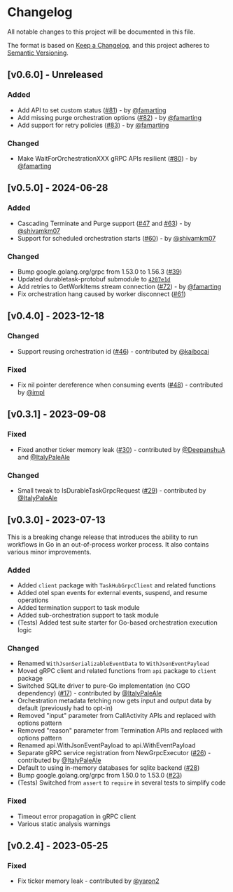 # Changelog

All notable changes to this project will be documented in this file.

The format is based on [Keep a Changelog](https://keepachangelog.com/en/1.0.0/),
and this project adheres to [Semantic Versioning](https://semver.org/spec/v2.0.0.html).

## [v0.6.0] - Unreleased

### Added

- Add API to set custom status ([#81](https://github.com/microsoft/durabletask-go/pull/81)) - by [@famarting](https://github.com/famarting)
- Add missing purge orchestration options ([#82](https://github.com/microsoft/durabletask-go/pull/82)) - by [@famarting](https://github.com/famarting)
- Add support for retry policies ([#83](https://github.com/microsoft/durabletask-go/pull/83)) - by [@famarting](https://github.com/famarting)

### Changed

- Make WaitForOrchestrationXXX gRPC APIs resilient ([#80](https://github.com/microsoft/durabletask-go/pull/81)) - by [@famarting](https://github.com/famarting)

## [v0.5.0] - 2024-06-28

### Added

- Cascading Terminate and Purge support ([#47](https://github.com/microsoft/durabletask-go/pull/47) and [#63](https://github.com/microsoft/durabletask-go/pull/63)) - by [@shivamkm07](https://github.com/shivamkm07)
- Support for scheduled orchestration starts ([#60](https://github.dev/microsoft/durabletask-go/pull/60)) - by [@shivamkm07](https://github.com/shivamkm07)

### Changed

- Bump google.golang.org/grpc from 1.53.0 to 1.56.3 ([#39](https://github.com/microsoft/durabletask-go/pull/39))
- Updated durabletask-protobuf submodule to [`4207e1d`](https://github.com/microsoft/durabletask-protobuf/commit/4207e1dbd14cedc268f69c3befee60fcaad19367)
- Add retries to GetWorkItems stream connection ([#72](https://github.com/microsoft/durabletask-go/pull/72)) - by [@famarting](https://github.com/famarting)
- Fix orchestration hang caused by worker disconnect ([#61](https://github.com/microsoft/durabletask-go/pull/61))

## [v0.4.0] - 2023-12-18

### Changed

- Support reusing orchestration id ([#46](https://github.com/microsoft/durabletask-go/pull/46)) - contributed by [@kaibocai](https://github.com/kaibocai)

### Fixed

- Fix nil pointer dereference when consuming events ([#48](https://github.com/microsoft/durabletask-go/pull/48)) - contributed by [@impl](https://github.com/impl)

## [v0.3.1] - 2023-09-08

### Fixed

- Fixed another ticker memory leak ([#30](https://github.com/microsoft/durabletask-go/pull/30)) - contributed by [@DeepanshuA](https://github.com/DeepanshuA) and [@ItalyPaleAle](https://github.com/ItalyPaleAle)

### Changed

- Small tweak to IsDurableTaskGrpcRequest ([#29](https://github.com/microsoft/durabletask-go/pull/29)) - contributed by [@ItalyPaleAle](https://github.com/ItalyPaleAle)

## [v0.3.0] - 2023-07-13

This is a breaking change release that introduces the ability to run workflows in 
Go in an out-of-process worker process. It also contains various minor improvements.

### Added

- Added `client` package with `TaskHubGrpcClient` and related functions
- Added otel span events for external events, suspend, and resume operations
- Added termination support to task module
- Added sub-orchestration support to task module
- (Tests) Added test suite starter for Go-based orchestration execution logic

### Changed

- Renamed `WithJsonSerializableEventData` to `WithJsonEventPayload`
- Moved gRPC client and related functions from `api` package to `client` package
- Switched SQLite driver to pure-Go implementation (no CGO dependency) ([#17](https://github.com/microsoft/durabletask-go/pull/17)) - contributed by [@ItalyPaleAle](https://github.com/ItalyPaleAle)
- Orchestration metadata fetching now gets input and output data by default (previously had to opt-in)
- Removed "input" parameter from CallActivity APIs and replaced with options pattern
- Removed "reason" parameter from Termination APIs and replaced with options pattern
- Renamed api.WithJsonEventPayload to api.WithEventPayload
- Separate gRPC service registration from NewGrpcExecutor ([#26](https://github.com/microsoft/durabletask-go/pull/26)) - contributed by [@ItalyPaleAle](https://github.com/ItalyPaleAle)
- Default to using in-memory databases for sqlite backend ([#28](https://github.com/microsoft/durabletask-go/pull/28))
- Bump google.golang.org/grpc from 1.50.0 to 1.53.0 ([#23](https://github.com/microsoft/durabletask-go/pull/23))
- (Tests) Switched from `assert` to `require` in several tests to simplify code

### Fixed

- Timeout error propagation in gRPC client
- Various static analysis warnings

## [v0.2.4] - 2023-05-25

### Fixed

- Fix ticker memory leak - contributed by [@yaron2](https://github.com/yaron2)
